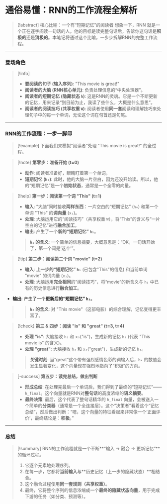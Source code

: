 # 通俗易懂：RNN的工作流程全解析

> [!abstract] 核心比喻：一个有“短期记忆”的阅读者
> 想象一下，RNN 就是一个正在逐字阅读一句话的人。他的目标是读完整句话后，告诉你这句话是**积极的**还是**消极的**。本笔记将通过这个比喻，一步步拆解RNN的完整工作流程。

---

### 登场角色

> [!info]
> - **要阅读的句子 (输入序列)**: "This movie is great!"
> - **阅读者的大脑 (RNN核心单元)**: 负责处理信息的“中央处理器”。
> - **阅读者的短期记忆 (隐藏状态 `h`)**: 这是RNN的灵魂。它是一个不断更新的记忆，用来记录“到目前为止，我读了些什么，大概是什么意思”。
> - **阅读者的阅读技巧 (共享权重 `W`)**: 阅读者使用**同一套**阅读和理解技巧来处理句子中的每一个单词，无论这个词在句首还是句尾。

---

### RNN的工作流程：一步一脚印

> [!example]
> 下面我们来模拟“阅读者”处理 "This movie is great!" 的全过程。

> [!note] **第零步：准备开始 (t=0)**
> - **动作**: 阅读者准备好，眼睛盯着第一个单词。
> - **短期记忆 (`h₀`)**: 此时，他的大脑一片空白，因为还没开始读。所以，他的“短期记忆”是一个**初始状态**，通常是一个全零的向量。

> [!help] **第一步：阅读第一个词 "This" (t=1)**
> - **输入**: “大脑”同时接收**两样东西**：一片空白的“短期记忆” (`h₀`) 和第一个单词 "This" 的**词向量** (`x₁`)。
> - **处理**: 大脑运用它的“阅读技巧”（共享权重 `W`），将“This”的含义与“一片空白的记忆”进行**融合加工**。
> - **输出**: 产生了一个**新的“短期记忆” `h₁`**。
> > **`h₁` 的含义**: 一个简单的信息摘要，大概意思是：“OK，一句话开始了，第一个词是‘这个’”。

> [!tip] **第二步：阅读第二个词 "movie" (t=2)**
> - **输入**: **上一步的“短期记忆” `h₁`** (已包含"This"的信息) 和当前单词 "movie" 的词向量 (`x₂`)。
> - **处理**: 大脑运用**完全相同**的“阅读技巧”，将“movie”的新含义与 `h₁` 中已有的历史信息进行**融合加工**。
- **输出**: 产生了一个**更新后的“短期记忆” `h₂`**。
> > **`h₂` 的含义**: 对 "This movie"（这部电影）的综合理解，记忆变得更丰富了。

> [!check] **第三 & 四步：阅读 "is" 和 "great" (t=3, t=4)**
> - **处理 "is"**: 大脑接收 `h₂` 和 `x₃`("is")，生成新的记忆 `h₃` (代表 "This movie is" 的含义)。
> - **处理 "great"**: 大脑接收 `h₃` 和 `x₄`("great")，生成新的记忆 `h₄`。
> > **关键时刻**: 当“great”这个带有强烈感情色彩的词输入后，`h₄` 的数值会发生显著变化，这个向量现在强烈地指向了“积极”的方向。

> [-success] **第五步：读完总结，做出判断**
> - **形成总结**: 在处理完最后一个单词后，我们得到了最终的“短期记忆”——`h_final`。这个向量就是RNN对**整句话**的高度浓缩的**语义摘要**。
> - **最终决策**: 最后，这个代表了整句话精华的 `h_final` 向量，会被送入一个简单的**分类器**（通常是一个全连接层）。这个“决策者”看着这个“记忆总结”，然后做出判断：“嗯，这个向量的特征看起来非常像一个‘正面评价’，最终结论是：**积极**。”

---

### 总结

> [!summary]
> RNN的工作流程就是一个不断**“输入 -> 融合 -> 更新记忆”**的循环过程。
> 1.  它逐个元素地处理序列。
> 2.  在每一步，它都将**当前输入**与**历史记忆（上一步的隐藏状态）**相结合。
> 3.  这个融合过程使用**同一套规则（共享权重）**。
> 4.  最终，它将整个序列的信息浓缩成一个**最终的隐藏状态向量**，用于完成下游的任务（如分类、预测等）。
